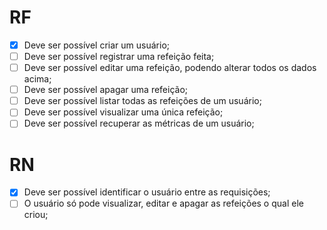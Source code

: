 # RF

- [x] Deve ser possível criar um usuário;
- [ ] Deve ser possível registrar uma refeição feita;
- [ ] Deve ser possível editar uma refeição, podendo alterar todos os dados acima;
- [ ] Deve ser possível apagar uma refeição;
- [ ] Deve ser possível listar todas as refeições de um usuário;
- [ ] Deve ser possível visualizar uma única refeição;
- [ ] Deve ser possível recuperar as métricas de um usuário;

# RN

- [x] Deve ser possível identificar o usuário entre as requisições;
- [ ] O usuário só pode visualizar, editar e apagar as refeições o qual ele criou;
